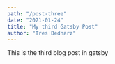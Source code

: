 ```yaml
---
path: "/post-three"
date: "2021-01-24"
title: "My third Gatsby Post"
author: "Tres Bednarz"
---
```


This is the third blog post in gatsby
